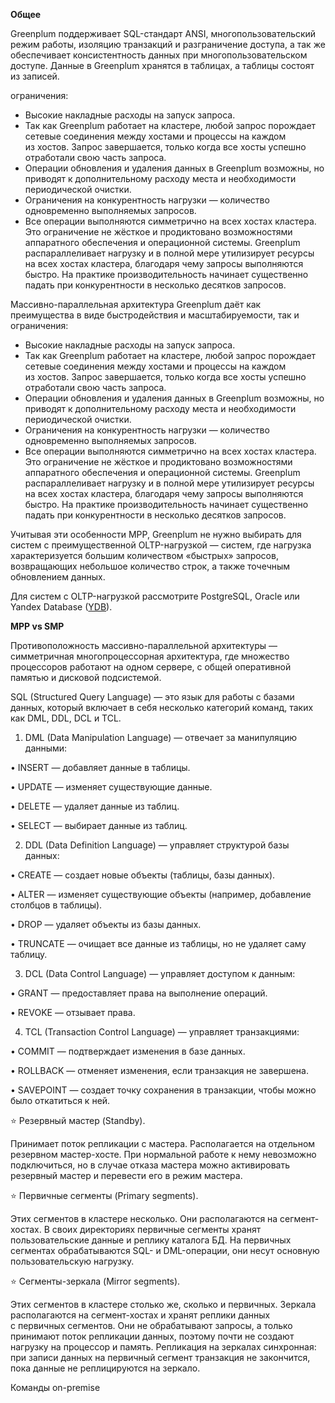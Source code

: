 **Общее**

  

Greenplum поддерживает SQL-стандарт ANSI, многопользовательский режим работы, изоляцию транзакций и разграничение доступа, а так же обеспечивает консистентность данных при многопользовательском доступе. Данные в Greenplum хранятся в таблицах, а таблицы состоят из записей.

  

ограничения:

- Высокие накладные расходы на запуск запроса. 
- Так как Greenplum работает на кластере, любой запрос порождает сетевые соединения между хостами и процессы на каждом из хостов. Запрос завершается, только когда все хосты успешно отработали свою часть запроса.
- Операции обновления и удаления данных в Greenplum возможны, но приводят к дополнительному расходу места и необходимости периодической очистки.
- Ограничения на конкурентность нагрузки — количество одновременно выполняемых запросов. 
- Все операции выполняются симметрично на всех хостах кластера. Это ограничение не жёсткое и продиктовано возможностями аппаратного обеспечения и операционной системы. Greenplum распараллеливает нагрузку и в полной мере утилизирует ресурсы на всех хостах кластера, благодаря чему запросы выполняются быстро. На практике производительность начинает существенно падать при конкурентности в несколько десятков запросов.

  

Массивно-параллельная архитектура Greenplum даёт как преимущества в виде быстродействия и масштабируемости, так и ограничения:

- Высокие накладные расходы на запуск запроса. 
- Так как Greenplum работает на кластере, любой запрос порождает сетевые соединения между хостами и процессы на каждом из хостов. Запрос завершается, только когда все хосты успешно отработали свою часть запроса.
- Операции обновления и удаления данных в Greenplum возможны, но приводят к дополнительному расходу места и необходимости периодической очистки.
- Ограничения на конкурентность нагрузки — количество одновременно выполняемых запросов. 
- Все операции выполняются симметрично на всех хостах кластера. Это ограничение не жёсткое и продиктовано возможностями аппаратного обеспечения и операционной системы. Greenplum распараллеливает нагрузку и в полной мере утилизирует ресурсы на всех хостах кластера, благодаря чему запросы выполняются быстро. На практике производительность начинает существенно падать при конкурентности в несколько десятков запросов.

  

  

Учитывая эти особенности MPP, Greenplum не нужно выбирать для систем с преимущественной OLTP-нагрузкой — систем, где нагрузка характеризуется большим количеством «быстрых» запросов, возвращающих небольшое количество строк, а также точечным обновлением данных.

Для систем с OLTP-нагрузкой рассмотрите PostgreSQL, Oracle или Yandex Database ([YDB](https://cloud.yandex.ru/services/ydb)).

  

**MPP vs SMP**

Противоположность массивно-параллельной архитектуры — симметричная многопроцессорная архитектура, где множество процессоров работают на одном сервере, с общей оперативной памятью и дисковой подсистемой.

  

  

  

SQL (Structured Query Language) — это язык для работы с базами данных, который включает в себя несколько категорий команд, таких как DML, DDL, DCL и TCL.

1. DML (Data Manipulation Language) — отвечает за манипуляцию данными:

• INSERT — добавляет данные в таблицы.

• UPDATE — изменяет существующие данные.

• DELETE — удаляет данные из таблиц.

• SELECT — выбирает данные из таблиц.

2. DDL (Data Definition Language) — управляет структурой базы данных:

• CREATE — создает новые объекты (таблицы, базы данных).

• ALTER — изменяет существующие объекты (например, добавление столбцов в таблицы).

• DROP — удаляет объекты из базы данных.

• TRUNCATE — очищает все данные из таблицы, но не удаляет саму таблицу.

3. DCL (Data Control Language) — управляет доступом к данным:

• GRANT — предоставляет права на выполнение операций.

• REVOKE — отзывает права.

4. TCL (Transaction Control Language) — управляет транзакциями:

• COMMIT — подтверждает изменения в базе данных.

• ROLLBACK — отменяет изменения, если транзакция не завершена.

• SAVEPOINT — создает точку сохранения в транзакции, чтобы можно было откатиться к ней.

  

⭐️ Резервный мастер (Standby). 

Принимает поток репликации с мастера. Располагается на отдельном резервном мастер-хосте. При нормальной работе к нему невозможно подключиться, но в случае отказа мастера можно активировать резервный мастер и перевести его в режим мастера.

⭐️ Первичные сегменты (Primary segments). 

Этих сегментов в кластере несколько. Они располагаются на сегмент-хостах. В своих директориях первичные сегменты хранят пользовательские данные и реплику каталога БД. На первичных сегментах обрабатываются SQL- и DML-операции, они несут основную пользовательскую нагрузку.

⭐️ Сегменты-зеркала (Mirror segments). 

Этих сегментов в кластере столько же, сколько и первичных. Зеркала располагаются на сегмент-хостах и хранят реплики данных с первичных сегментов. Они не обрабатывают запросы, а только принимают поток репликации данных, поэтому почти не создают нагрузку на процессор и память. Репликация на зеркалах синхронная: при записи данных на первичный сегмент транзакция не закончится, пока данные не реплицируются на зеркало.

  

  

Команды on-premise